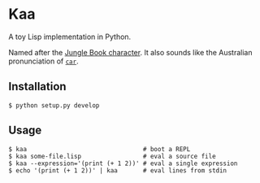 Kaa
===

A toy Lisp implementation in Python.

Named after the [Jungle Book character](https://en.wikipedia.org/wiki/Kaa). It
also sounds like the Australian pronunciation of
[`car`](https://en.wikipedia.org/wiki/CAR_and_CDR).


Installation
------------

```
$ python setup.py develop
```


Usage
-----

```
$ kaa                                # boot a REPL
$ kaa some-file.lisp                 # eval a source file
$ kaa --expression='(print (+ 1 2))' # eval a single expression
$ echo '(print (+ 1 2))' | kaa       # eval lines from stdin
```
